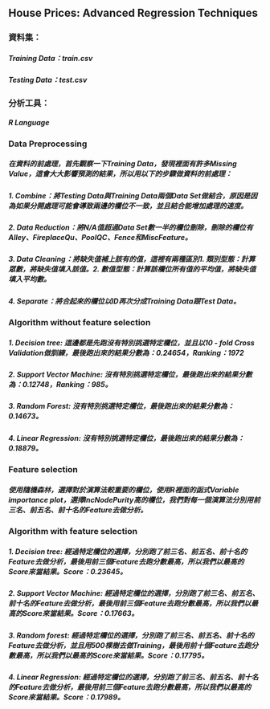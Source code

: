 ## House Prices: Advanced Regression Techniques

### 資料集：
##### Training Data：train.csv
##### Testing Data：test.csv
### 分析工具：
##### R Language

### Data Preprocessing
##### 在資料的前處理，首先觀察一下Training Data，發現裡面有許多Missing Value，這會大大影響預測的結果，所以用以下的步驟做資料的前處理：
##### 1.	Combine：將Testing Data與Training Data兩個Data Set做結合，原因是因為如果分開處理可能會導致兩邊的欄位不一致，並且結合能增加處理的速度。
##### 2.	Data Reduction：將N/A值超過Data Set數一半的欄位刪除，刪除的欄位有Alley、FireplaceQu、PoolQC、Fence和MiscFeature。
##### 3.	Data Cleaning：將缺失值補上該有的值，這裡有兩種區別1. 類別型態：計算眾數，將缺失值填入該值。2. 數值型態：計算該欄位所有值的平均值，將缺失值填入平均數。
##### 4.	Separate：將合起來的欄位以ID再次分成Training Data跟Test Data。


### Algorithm without feature selection
##### 1.	Decision tree: 這邊都是先跑沒有特別挑選特定欄位，並且以10 - fold Cross Validation做訓練，最後跑出來的結果分數為：0.24654，Ranking：1972
##### 2.	Support Vector Machine: 沒有特別挑選特定欄位，最後跑出來的結果分數為：0.12748，Ranking：985。
##### 3.	Random Forest: 沒有特別挑選特定欄位，最後跑出來的結果分數為：0.14673。
##### 4.	Linear Regression: 沒有特別挑選特定欄位，最後跑出來的結果分數為：0.18879。

### Feature selection
##### 使用隨機森林，選擇對於演算法較重要的欄位，使用R裡面的函式Variable importance plot，選擇IncNodePurity高的欄位，我們對每一個演算法分別用前三名、前五名、前十名的Feature去做分析。

### Algorithm with feature selection
##### 1.	Decision tree: 經過特定欄位的選擇，分別跑了前三名、前五名、前十名的Feature去做分析，最後用前三個Feature去跑分數最高，所以我們以最高的Score來當結果。Score：0.23645。
##### 2.	Support Vector Machine: 經過特定欄位的選擇，分別跑了前三名、前五名、前十名的Feature去做分析，最後用前三個Feature去跑分數最高，所以我們以最高的Score來當結果。Score：0.17663。
##### 3.	Random forest: 經過特定欄位的選擇，分別跑了前三名、前五名、前十名的Feature去做分析，並且用500棵樹去做Training，最後用前十個Feature去跑分數最高，所以我們以最高的Score來當結果。Score：0.17795。
##### 4.	Linear Regression: 經過特定欄位的選擇，分別跑了前三名、前五名、前十名的Feature去做分析，最後用前三個Feature去跑分數最高，所以我們以最高的Score來當結果。Score：0.17989。
